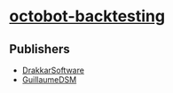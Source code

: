 # [octobot-backtesting](https://pypi.org/project/octobot-backtesting)



## Publishers
- [DrakkarSoftware](https://pypi.org/user/DrakkarSoftware)
- [GuillaumeDSM](https://pypi.org/user/GuillaumeDSM)

